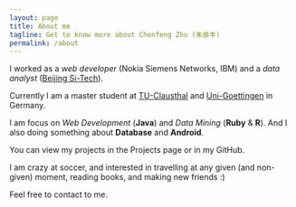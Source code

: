 ```yaml
---
layout: page
title: About me
tagline: Get to know more about Chenfeng Zhu (朱辰丰)
permalink: /about
---
```


I worked as a *web developer* (Nokia Siemens Networks, IBM) and a *data analyst* ([Beijing Si-Tech](http://www.si-tech.com.cn)).

Currently I am a master student at [TU-Clausthal](http://www.tu-clausthal.de/) and [Uni-Goettingen](http://www.uni-goettingen.de/) in Germany.

I am focus on *Web Development* (**Java**) and *Data Mining* (**Ruby** & **R**). And I also doing something about **Database** and **Android**.

You can view my projects in the Projects page or in my GitHub.

I am crazy at soccer, and interested in travelling at any given (and non-given) moment, reading books, and making new friends :)

Feel free to contact to me.
